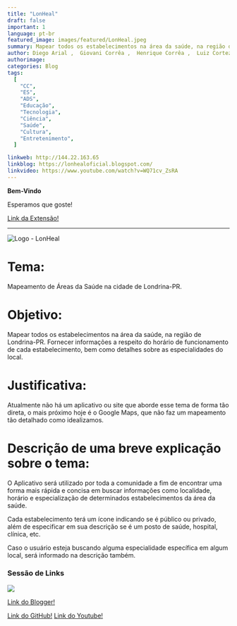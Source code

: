 ```yaml
---
title: "LonHeal"
draft: false
important: 1
language: pt-br
featured_image: images/featured/LonHeal.jpeg
summary: Mapear todos os estabelecimentos na área da saúde, na região de Londrina-PR. Fornecer informações a respeito do horário de funcionamento de cada estabelecimento, bem como detalhes sobre as especialidades do local.
author: Diego Arial ,  Giovani Corrêa ,  Henrique Corrêa ,  Luiz Cortez
authorimage:
categories: Blog
tags:
  [
    "CC",
    "ES",
    "ADS",
    "Educação",
    "Tecnologia",
    "Ciência",
    "Saúde",
    "Cultura",
    "Entretenimento",
  ]

linkweb: http://144.22.163.65
linkblog: https://lonhealoficial.blogspot.com/
linkvideo: https://www.youtube.com/watch?v=WQ71cv_ZsRA
---
```


**Bem-Vindo**

Esperamos que goste!

[Link da Extensão!](http://144.22.163.65)

---

![Logo - LonHeal](https://blogger.googleusercontent.com/img/b/R29vZ2xl/AVvXsEh6Z3NLitcc253fXHpzL2blhP8n5kXDCFMsVFXkRKEqcFPjd2MFTcJcLoQdjDFOlLUH3rI9NSQtWL9DtINqFEu_7cEoJk4kr_8U_CGCUWhkhJPNavniiHOSJv6maLKGI1pbLrDfmttB3Y6DG2xfe7UqlU4-uu1DK2dPnx6Z8dfMMxqfoA3iV9ZCWCNGEJ4Z/s1920/Design%20sem%20nome.png)

# Tema:

Mapeamento de Áreas da Saúde na cidade de Londrina-PR.

# Objetivo:

Mapear todos os estabelecimentos na área da saúde, na região de Londrina-PR. Fornecer informações a respeito do horário de funcionamento de cada estabelecimento, bem como detalhes sobre as especialidades do local.

# Justificativa:

Atualmente não há um aplicativo ou site que aborde esse tema de forma tão direta, o mais próximo hoje é o Google Maps, que não faz um mapeamento tão detalhado como idealizamos.

# Descrição de uma breve explicação sobre o tema:

O Aplicativo será utilizado por toda a comunidade a fim de encontrar uma forma mais rápida e concisa em buscar informações como localidade, horário e especialização de determinados estabelecimentos da área da saúde.

Cada estabelecimento terá um ícone indicando se é público ou privado, além de especificar em sua descrição se é um posto de saúde, hospital, clínica, etc.

Caso o usuário esteja buscando alguma especialidade específica em algum local, será informado na descrição também.

### Sessão de Links

![](https://blogger.googleusercontent.com/img/b/R29vZ2xl/AVvXsEhkvXPutF8fogW8b9KMslUL8m7taA4ToN2SCqxKCfNmzvJlL821acbKEybCavJg4WXJGCXJniTjgyy210aryCH2eH-i9gu-EN1Bb2zlb31HrBwbTMP9z4VONr4JrZVp48ZFxUv9QniLmwjdWshT7dxiWmAdZBnIwrWWeyug0orF782_m_zHgFe7ZBjx9bY/s633/comunidadeee.jpg)

[Link do Blogger!](https://lonhealoficial.blogspot.com/)

[Link do GitHub!](https://github.com/henriquecorrea27/LonHeal)
[Link do Youtube!](https://www.youtube.com/watch?v=WQ71cv_ZsRA)
